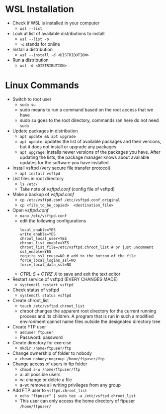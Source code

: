 # WSL Installation

* Check if WSL is installed in your computer
    * `wsl --list` 
* Look at list of available distributions to install
    * `wsl --list -o`
    * `-o` stands for online
* Install a distribution
    * `wsl --install -d <DISTRIBUTION>`
* Run a distribution
    * `wsl -d <DISTRIBUTION>`

# Linux Commands

* Switch to root user
    * `sudo su`
    * sudo means to run a command based on the root access that we have
    * sudo su goes to the root directory, commands ran here do not need `sudo`
* Update packages in distribution
    * `apt update && apt upgrade`
    * `apt update`: updates the list of available packages and their versions, but it does not install or upgrade any packages
    * `apt upgrage`: installs newer versions of the packages you have. After updating the lists, the package manager knows about available updates for the software you have installed.
* Install vsftpd (very secure file transfer protocol)
    * `apt install vsftpd`
* List files in root directory
    * `ls /etc/`
    * Take note of *vsftpd.conf* (config file of vsftpd)
* Make a backup of *vsftpd.conf*
    * `cp /etc/vsftpd.conf /etc/vsftpd.conf_original`
    * `cp <file_to_be_copied>  <destination_file>` 
* Open *vsftpd.conf*
    * `nano /etc/vsftpd.conf`
    * edit the following configurations
        ```
        local_enable=YES
        write_enable=YES
        chroot_local_user=YES
        chroot_list_enable=YES
        chroot_list_file=/etc/vsftpd.chroot_list # or just uncomment
        ssl_enable=YES
        require_ssl_reuse=NO # add to the bottom of the file
        force_local_logins_ssl=NO
        force_local_data_ssl=NO
        ```
    * _CTRL-S_ + _CTRZ-X_ to save and exit the text editor
* Restart service of vsftpd (EVERY CHANGES MADE)
    * `systemctl restart vsftpd`
* Check status of vsftpd
    * `systemctl status vsftpd`
* Create chroot_list 
    * `touch /etc/vsftpd.chroot_list`
    * chroot changes the apparent root directory for the current running process and its children. A program that is run in such a modified environment cannot name files outside the designated directory tree
* Create FTP user
    * `adduser ftpuser`
    * Password: password
* Create directory for exercise
    * `mkdir /home/ftpuser/ftp`
* Change ownership of folder to nobody
    * `chown nobody:nogroup /home/ftpuser/ftp`
* Change access of users in ftp folder
    * `chmod a-w /home/ftpuser/ftp`
    * a: all possible users
    * w: change or delete a file
    * a-w: remove all writing privileges from any group
* Add FTP user to `vsftpd.chroot_list`
    * `echo "ftpuser" | sudo tee -a /etc/vsftpd.chroot_list`
    * This user can only access the home directory of ftpuser `/home/ftpuser/`
